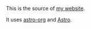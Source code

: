 This is the source of [my website](https://felixmurraytang.com).

It uses [astro-org](https://github.com/rasendubi/uniorg/tree/master/packages/astro-org) and [Astro](https://astro.build).